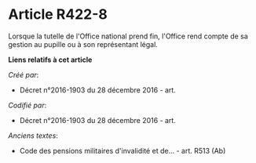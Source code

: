 # Article R422-8

Lorsque la tutelle de l'Office national prend fin, l'Office rend compte de sa gestion au pupille ou à son représentant légal.

**Liens relatifs à cet article**

_Créé par_:

  - Décret n°2016-1903 du 28 décembre 2016 - art.

_Codifié par_:

  - Décret n°2016-1903 du 28 décembre 2016 - art.

_Anciens textes_:

  - Code des pensions militaires d'invalidité et de... - art. R513 (Ab)
